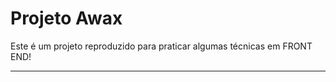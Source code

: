 # Projeto Awax

Este é um projeto reproduzido para praticar algumas técnicas em FRONT END!
<br>


<hr>


